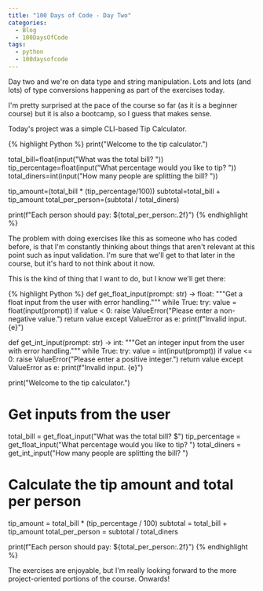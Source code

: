 ```yaml
---
title: "100 Days of Code - Day Two"
categories:
  - Blog
  - 100DaysOfCode
tags:
  - python
  - 100daysofcode
---
```


Day two and we're on data type and string manipulation. Lots and lots (and lots) of type conversions happening as part of the exercises today.

I'm pretty surprised at the pace of the course so far (as it is a beginner course) but it is also a bootcamp, so I guess that makes sense.

Today's project was a simple CLI-based Tip Calculator.

{% highlight Python %}
print("Welcome to the tip calculator.")

total_bill=float(input("What was the total bill? "))
tip_percentage=float(input("What percentage would you like to tip? "))
total_diners=int(input("How many people are splitting the bill? "))

tip_amount=(total_bill * (tip_percentage/100))
subtotal=total_bill + tip_amount
total_per_person=(subtotal / total_diners)

print(f"Each person should pay: ${total_per_person:.2f}")
{% endhighlight %}

The problem with doing exercises like this as someone who has coded before, is that I'm constantly thinking about things that aren't relevant at this point such as input validation. I'm sure that we'll get to that later in the course, but it's hard to not think about it now.

This is the kind of thing that I want to do, but I know we'll get there:

{% highlight Python %}
def get_float_input(prompt: str) -> float:
    """Get a float input from the user with error handling."""
    while True:
        try:
            value = float(input(prompt))
            if value < 0:
                raise ValueError("Please enter a non-negative value.")
            return value
        except ValueError as e:
            print(f"Invalid input. {e}")

def get_int_input(prompt: str) -> int:
    """Get an integer input from the user with error handling."""
    while True:
        try:
            value = int(input(prompt))
            if value <= 0:
                raise ValueError("Please enter a positive integer.")
            return value
        except ValueError as e:
            print(f"Invalid input. {e}")

print("Welcome to the tip calculator.")

# Get inputs from the user
total_bill = get_float_input("What was the total bill? $")
tip_percentage = get_float_input("What percentage would you like to tip? ")
total_diners = get_int_input("How many people are splitting the bill? ")

# Calculate the tip amount and total per person
tip_amount = total_bill * (tip_percentage / 100)
subtotal = total_bill + tip_amount
total_per_person = subtotal / total_diners

print(f"Each person should pay: ${total_per_person:.2f}")
{% endhighlight %}

The exercises are enjoyable, but I'm really looking forward to the more project-oriented portions of the course. Onwards!